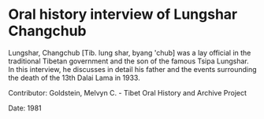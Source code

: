 # Oral history interview of Lungshar Changchub  
Lungshar, Changchub [Tib. lung shar, byang 'chub] was a lay official in the traditional Tibetan government and the son of the famous Tsipa Lungshar. In this interview, he discusses in detail his father and the events surrounding the death of the 13th Dalai Lama in 1933. 

Contributor: Goldstein, Melvyn C. - Tibet Oral History and Archive Project  

Date:
1981  

